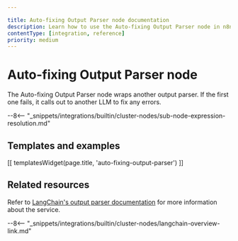```yaml
---

title: Auto-fixing Output Parser node documentation
description: Learn how to use the Auto-fixing Output Parser node in n8n. Follow technical documentation to integrate Auto-fixing Output Parser node into your workflows.
contentType: [integration, reference]
priority: medium
---
```


# Auto-fixing Output Parser node

The Auto-fixing Output Parser node wraps another output parser. If the first one fails, it calls out to another LLM to fix any errors.

--8<-- "_snippets/integrations/builtin/cluster-nodes/sub-node-expression-resolution.md"

## Templates and examples

<!-- see https://www.notion.so/n8n/Pull-in-templates-for-the-integrations-pages-37c716837b804d30a33b47475f6e3780 -->
[[ templatesWidget(page.title, 'auto-fixing-output-parser') ]]

## Related resources

Refer to [LangChain's output parser documentation](https://js.langchain.com/docs/concepts/output_parsers/) for more information about the service.

--8<-- "_snippets/integrations/builtin/cluster-nodes/langchain-overview-link.md"

